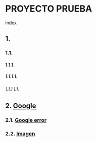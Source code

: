 # PROYECTO PRUEBA
index


## 1.
### 1.1.
#### 1.1.1.
##### 1.1.1.1.
###### 1.1.1.1.1.

## 2. [Google](www.google.com)

### 2.1. [Google error](www.google.com/404)

### 2.2. [Imagen](https://i.blogs.es/6f44dd/google-2015-1/450_1000.jpg)



